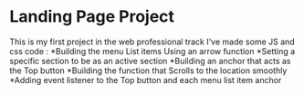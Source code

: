 # Landing Page Project
This is my first project in the web professional track
I've made some JS and css code :
*Building the menu List items Using an arrow function 
*Setting a specific section to be as an active section
*Building an anchor that acts as the Top button 
*Building the function that Scrolls to the location smoothly
*Adding event listener to the Top button and each menu list item anchor